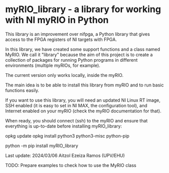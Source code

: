 # myRIO_library - a library for working with NI myRIO in Python

This library is an improvement over nifpga, a Python library that
gives access to the FPGA registers of NI targets with FPGA.

In this library, we have created some support functions and a class
named MyRIO. We call it "library" because the aim of this project is
to create a collection of packages for running Python programs in
different environments (multiple myRIOs, for example).

The current version only works locally, inside the myRIO.

The main idea is to be able to install this library from myRIO and to
run basic functions easily.

If you want to use this library, you will need an updated NI Linux RT image,
SSH enabled (it is easy to set in NI MAX, the configuration tool), and Internet
enabled on your myRIO (check the myRIO documentation for that).

When ready, you should connect (ssh) to the myRIO and ensure that everything
is up-to-date before installing myRIO_library:

opkg update
opkg install python3 python3-misc python-pip

python -m pip install myRIO_library


Last update: 2024/03/06 Aitzol Ezeiza Ramos (UPV/EHU)

TODO: Prepare examples to check how to use the MyRIO class
